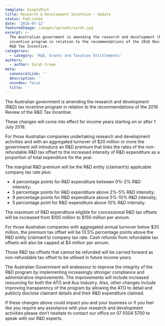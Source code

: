 ```yaml
---
template: SinglePost
title: Research & Development Incentive – Update
status: Published
date: '2018-07-12'
featuredImage: /images/uploads/sarah.jpg
excerpt: >-
  The Australian government is amending the research and development (R&D) tax
  incentive program in relation to the recommendations of the 2016 Review of the
  R&D Tax Incentive.
categories:
  - category: 'R&D, Grants and Taxation Entitlements'
authors:
  - author: Sarah Crowe
meta:
  canonicalLink: ''
  description: ''
  noindex: false
  title: ''
---
```

The Australian government is amending the research and development (R&D) tax incentive program in relation to the recommendations of the 2016 Review of the R&D Tax Incentive.

These changes will come into effect for income years starting on or after 1 July 2018.

For those Australian companies undertaking research and development activities and with an aggregated turnover of $20 million or more the government will introduce an R&D premium that links the rates of the non-refundable R&D tax offset to the increased intensity of R&D expenditure as a proportion of total expenditure for the year.

The marginal R&D premium will be the R&D entity (claimant’s) applicable company tax rate plus:

* 4 percentage points for R&D expenditure between 0%-2% R&D intensity;
* 5 percentage points for R&D expenditure above 2%-5% R&D intensity;
* 9 percentage points for R&D expenditure above 5%-10% R&D intensity;
* 5 percentage point for R&D expenditure above 10% R&D intensity.

The maximum of R&D expenditure eligible for concessional R&D tax offsets will be increased from $100 million to $150 million per annum.

For those Australian companies with aggregated annual turnover below $20 million, the premium tax offset will be 13.5% percentage points above the R&D entity (claimant’s) company tax rate. Cash refunds from refundable tax offsets will also be capped at $4 million per annum.

Those R&D tax offsets that cannot be refunded will be carried forward as non-refundable tax offset to be utilised in future income years.

The Australian Government will endeavour to improve the integrity of the R&D program by implementing increasingly stronger compliance and administrative improvements. The improvements will include increased resourcing for both the ATO and Aus Industry. Also, other changes include improving transparency of the program by allowing the ATO to detail and publicly disclose claimant details and their R&D expenditure claimed.

If these changes above could impact you and your business or if you feel like you require any assistance with your research and development activities please don’t hesitate to contact our office on 07 5504 5700 to speak with our R&D experts.
